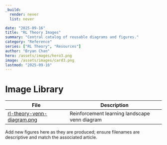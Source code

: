 ```yaml
---
_build:
  render: never
  list: never

date: "2025-09-16"
title: "RL Theory Images"
summary: "Central catalog of reusable diagrams and figures."
category: "Reference"
series: ["RL Theory", "Resources"]
author: "Bryan Chan"
hero: /assets/images/hero3.png
image: /assets/images/card3.png
lastmod: "2025-09-16"
---
```


# Image Library

| File | Description |
|------|-------------|
| [rl-theory-venn-diagram.png](./rl-theory-venn-diagram.png) | Reinforcement learning landscape venn diagram |

Add new figures here as they are produced; ensure filenames are descriptive and match the associated article.
